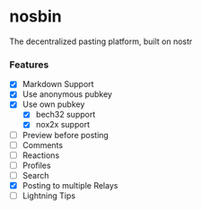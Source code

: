 # nosbin
The decentralized pasting platform, built on nostr

### Features
- [X] Markdown Support
- [X] Use anonymous pubkey
- [X] Use own pubkey
  - [X] bech32 support
  - [X] nox2x support
- [ ] Preview before posting
- [ ] Comments
- [ ] Reactions
- [ ] Profiles
- [ ] Search
- [X] Posting to multiple Relays
- [ ] Lightning Tips
